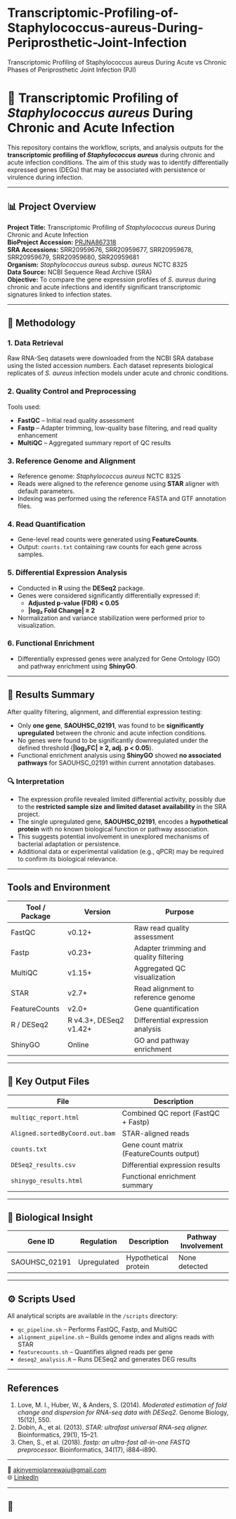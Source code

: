 # Transcriptomic-Profiling-of-Staphylococcus-aureus-During-Periprosthetic-Joint-Infection
Transcriptomic Profiling of Staphylococcus aureus During Acute vs Chronic Phases of Periprosthetic Joint Infection (PJI)
# 🧬 Transcriptomic Profiling of *Staphylococcus aureus* During Chronic and Acute Infection

This repository contains the workflow, scripts, and analysis outputs for the **transcriptomic profiling of *Staphylococcus aureus*** during chronic and acute infection conditions. The aim of this study was to identify differentially expressed genes (DEGs) that may be associated with persistence or virulence during infection.

---

## 📊 Project Overview

**Project Title:** Transcriptomic Profiling of *Staphylococcus aureus* During Chronic and Acute Infection  
**BioProject Accession:** [PRJNA867318](https://www.ncbi.nlm.nih.gov/bioproject/PRJNA867318)  
**SRA Accessions:** SRR20959676, SRR20959677, SRR20959678, SRR20959679, SRR20959680, SRR20959681  
**Organism:** *Staphylococcus aureus* subsp. *aureus* NCTC 8325  
**Data Source:** NCBI Sequence Read Archive (SRA)  
**Objective:** To compare the gene expression profiles of *S. aureus* during chronic and acute infections and identify significant transcriptomic signatures linked to infection states.

---

## 🧪 Methodology

### 1. **Data Retrieval**
Raw RNA-Seq datasets were downloaded from the NCBI SRA database using the listed accession numbers. Each dataset represents biological replicates of *S. aureus* infection models under acute and chronic conditions.

### 2. **Quality Control and Preprocessing**
Tools used:
- **FastQC** – Initial read quality assessment  
- **Fastp** – Adapter trimming, low-quality base filtering, and read quality enhancement  
- **MultiQC** – Aggregated summary report of QC results  

### 3. **Reference Genome and Alignment**
- Reference genome: *Staphylococcus aureus* NCTC 8325  
- Reads were aligned to the reference genome using **STAR** aligner with default parameters.  
- Indexing was performed using the reference FASTA and GTF annotation files.

### 4. **Read Quantification**
- Gene-level read counts were generated using **FeatureCounts**.  
- Output: `counts.txt` containing raw counts for each gene across samples.

### 5. **Differential Expression Analysis**
- Conducted in **R** using the **DESeq2** package.  
- Genes were considered significantly differentially expressed if:  
  - **Adjusted p-value (FDR) < 0.05**  
  - **|log₂ Fold Change| ≥ 2**  
- Normalization and variance stabilization were performed prior to visualization.

### 6. **Functional Enrichment**
- Differentially expressed genes were analyzed for Gene Ontology (GO) and pathway enrichment using **ShinyGO**.

---

## 🧠 Results Summary

After quality filtering, alignment, and differential expression testing:

- Only **one gene**, **SAOUHSC_02191**, was found to be **significantly upregulated** between the chronic and acute infection conditions.  
- No genes were found to be significantly downregulated under the defined threshold (**|log₂FC| ≥ 2, adj. p < 0.05**).  
- Functional enrichment analysis using **ShinyGO** showed **no associated pathways** for SAOUHSC_02191 within current annotation databases.

### 🔍 Interpretation
- The expression profile revealed limited differential activity, possibly due to the **restricted sample size and limited dataset availability** in the SRA project.  
- The single upregulated gene, **SAOUHSC_02191**, encodes a **hypothetical protein** with no known biological function or pathway association.  
- This suggests potential involvement in unexplored mechanisms of bacterial adaptation or persistence.  
- Additional data or experimental validation (e.g., qPCR) may be required to confirm its biological relevance.

---

##  Tools and Environment

| Tool / Package | Version | Purpose |
|----------------|----------|----------|
| FastQC | v0.12+ | Raw read quality assessment |
| Fastp | v0.23+ | Adapter trimming and quality filtering |
| MultiQC | v1.15+ | Aggregated QC visualization |
| STAR | v2.7+ | Read alignment to reference genome |
| FeatureCounts | v2.0+ | Gene quantification |
| R / DESeq2 | R v4.3+, DESeq2 v1.42+ | Differential expression analysis |
| ShinyGO | Online | GO and pathway enrichment |

---

## 🧾 Key Output Files

| File | Description |
|------|--------------|
| `multiqc_report.html` | Combined QC report (FastQC + Fastp) |
| `Aligned.sortedByCoord.out.bam` | STAR-aligned reads |
| `counts.txt` | Gene count matrix (FeatureCounts output) |
| `DESeq2_results.csv` | Differential expression results |
| `shinygo_results.html` | Functional enrichment summary |

---

## 🧬 Biological Insight

| Gene ID | Regulation | Description | Pathway Involvement |
|----------|-------------|--------------|----------------------|
| SAOUHSC_02191 | Upregulated | Hypothetical protein | None detected |

---

## ⚙️ Scripts Used

All analytical scripts are available in the `/scripts` directory:

- `qc_pipeline.sh` – Performs FastQC, Fastp, and MultiQC  
- `alignment_pipeline.sh` – Builds genome index and aligns reads with STAR  
- `featurecounts.sh` – Quantifies aligned reads per gene  
- `deseq2_analysis.R` – Runs DESeq2 and generates DEG results  

---

##  References

1. Love, M. I., Huber, W., & Anders, S. (2014). *Moderated estimation of fold change and dispersion for RNA-seq data with DESeq2.* Genome Biology, 15(12), 550.  
2. Dobin, A., et al. (2013). *STAR: ultrafast universal RNA-seq aligner.* Bioinformatics, 29(1), 15–21.  
3. Chen, S., et al. (2018). *fastp: an ultra-fast all-in-one FASTQ preprocessor.* Bioinformatics, 34(17), i884–i890.  

---


📧 [akinyemiolanrewaju@gmail.com](mailto:akinyemiolanrewaju@gmail.com)  
🌐 [LinkedIn](https://www.linkedin.com/in/akinyemi-olanrewaju)  

---

## 📜
